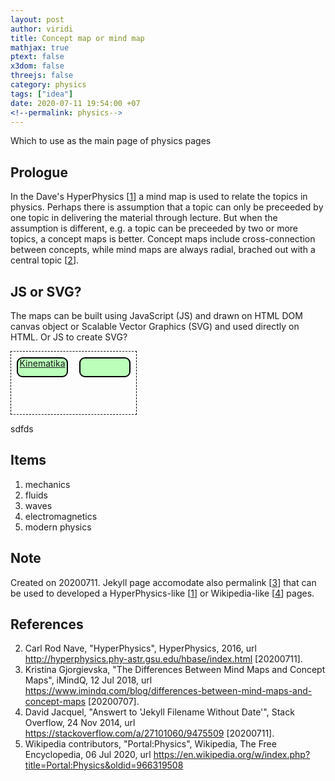 ```yaml
---
layout: post
author: viridi
title: Concept map or mind map
mathjax: true
ptext: false
x3dom: false
threejs: false
category: physics
tags: ["idea"]
date: 2020-07-11 19:54:00 +07
<!--permalink: physics-->
---
```

Which to use as the main page of physics pages

## Prologue
In the Dave's HyperPhysics [[1](#ref1)] a mind map is used to relate the topics in physics. Perhaps there is assumption that a topic can only be preceeded by one topic in delivering the material through lecture. But when the assumption is different, e.g. a topic can be preceeded by two or more topics, a concept maps is better. Concept maps include cross-connection between concepts, while mind maps are always radial, brached out with a central topic [[2](#ref2)].

## JS or SVG?
The maps can be built using JavaScript (JS) and drawn on HTML DOM canvas object or Scalable Vector Graphics (SVG) and used directly on HTML. Or JS to create SVG?

<script>
var svgns = "http://www.w3.org/2000/svg";
var svg = document.createElementNS(svgns, "svg");
svg.setAttributeNS(null, "width", "200");
svg.setAttributeNS(null, "height", "100");
svg.style = "border:1px dashed black";
var rect = document.createElementNS(svgns, "rect");
rect.setAttributeNS(null, "x", "10");
rect.setAttributeNS(null, "y", "10");
rect.setAttributeNS(null, "width", "80");
rect.setAttributeNS(null, "height", "30");
rect.setAttributeNS(null, "rx", "8");
rect.setAttributeNS(null, "ry", "8");
rect.rx = "8";
rect.ry = "8";
rect.width = "80";
rect.height = "30";
rect.style = "fill:#bfb;stroke:black;stroke-width:2;opacity:1.0";
svg.append(rect);
document.body.append(svg);
</script>

<svg width="200" height="100" style="border:1px dashed black">
<rect x="10" y="10" rx="8" ry="8" width="80" height="30"
  style="fill:#bfb;stroke:black;stroke-width:2;opacity:1.0" />
<rect x="110" y="10" rx="8" ry="8" width="80" height="30"
  style="fill:#bfb;stroke:black;stroke-width:2;opacity:1.0" />

<foreignobject x="10" y="10" width="80" height="40">
		<body xmlns="http://www.w3.org/1999/xhtml">
				<div style="text-align:center;vertical-align:middle;height:40px"><a href="/physics/kinematics">Kinematika</a></div>
		</body>
</foreignobject>
</svg>

sdfds


<!--svg width="200" height="100">
<rect x="10" y="10" rx="8" ry="8" width="80" height="30"
  style="fill:#bfb;stroke:black;stroke-width:2;opacity:1.0" />
<rect x="110" y="10" rx="8" ry="8" width="80" height="30"
  style="fill:#bfb;stroke:black;stroke-width:2;opacity:1.0" />

<foreignobject x="10" y="10" width="80" height="40">
		<body xmlns="http://www.w3.org/1999/xhtml">
				<div style="text-align:center;vertical-align:middle;height:40px"><a href="/physics/kinematics">Kinematika</a></div>
		</body>
</foreignobject>
</svg>

<svg width="100" height="100">
  <rect width="30" height="40" style="fill:rgb(0,0,255);stroke-width:3;stroke:rgb(0,0,0)" />
  <circle cx="50" cy="50" r="40" stroke="green" stroke-width="4" fill="yellow" />
  <text x="0" y="15" fill="red">I love SVG!</text>
  <rect x="50" y="20" width="15" height="15" style="fill:blue;stroke:pink;stroke-width:5;fill-opacity:0.1;stroke-opacity:0.9" />
<rect x="50" y="20" rx="3" ry="3" width="20" height="30"
  style="fill:red;stroke:black;stroke-width:2;opacity:0.5" />

  <g>
    <rect x="0" y="0" width="100" height="100" fill="red"></rect>
    <text x="0" y="50" font-family="Verdana" font-size="35" fill="blue">Hello</text>
  </g>
	
</svg>

<svg width="250" height="250" xmlns="http://www.w3.org/2000/svg">
		<rect x="0" y="0" width="250" height="250" fill="aquamarine" />
		<foreignobject x="10" y="10" width="250" height="250">
				<body xmlns="http://www.w3.org/1999/xhtml">
						<div>Here is a long text that runs more than one line and works as a paragraph</div>
						<br />
						<div>This is <u>UNDER LINE</u> one</div>
						<br />
						<div>This is <b>BOLD</b> one</div>
						<br />
						<div>This is <i>Italic</i> one <a href="/physics/kinematics">Kinematika</a></div>
				</body>
		</foreignobject>
</svg-->

## Items
1. mechanics
2. fluids
3. waves
4. electromagnetics
5. modern physics

## Note
Created on 20200711. Jekyll page accomodate also permalink [[3](#ref3)] that can be used to developed a HyperPhysics-like [[1](#ref1)] or Wikipedia-like [[4](#ref4)] pages.

## References
2. <a name="ref2"></a>Carl Rod Nave, "HyperPhysics", HyperPhysics, 2016, url <http://hyperphysics.phy-astr.gsu.edu/hbase/index.html> [20200711].
1. <a name="ref1"></a> Kristina Gjorgievska, "The Differences Between Mind Maps and Concept Maps", iMindQ, 12 Jul 2018, url <https://www.imindq.com/blog/differences-between-mind-maps-and-concept-maps> [20200707].
3. <a name="ref3"></a>David Jacquel, "Answert to 'Jekyll Filename Without Date'", Stack Overflow, 24 Nov 2014, url https://stackoverflow.com/a/27101060/9475509 [20200711].
4. <a name="ref4"></a>Wikipedia contributors, "Portal:Physics", Wikipedia, The Free Encyclopedia, 06 Jul 2020, url <https://en.wikipedia.org/w/index.php?title=Portal:Physics&oldid=966319508>
